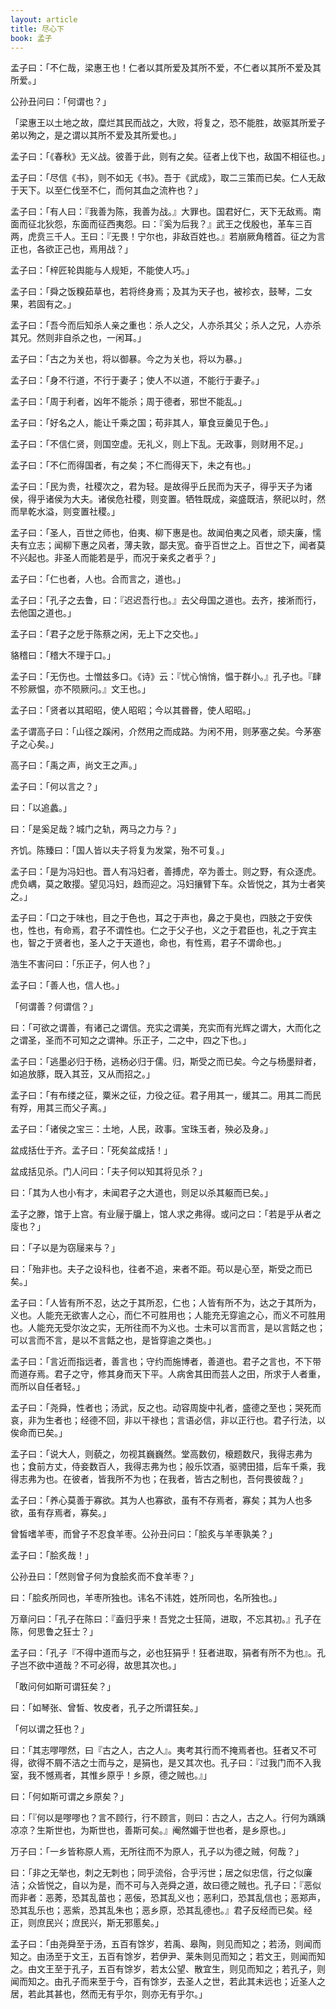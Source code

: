 ```yaml
---
layout: article
title: 尽心下
book: 孟子
---
```


孟子曰：「不仁哉，梁惠王也！仁者以其所爱及其所不爱，不仁者以其所不爱及其所爱。」

公孙丑问曰：「何谓也？」

「梁惠王以土地之故，糜烂其民而战之，大败，将复之，恐不能胜，故驱其所爱子弟以殉之，是之谓以其所不爱及其所爱也。」

孟子曰：「《春秋》无义战。彼善于此，则有之矣。征者上伐下也，敌国不相征也。」

孟子曰：「尽信《书》，则不如无《书》。吾于《武成》，取二三策而已矣。仁人无敌于天下。以至仁伐至不仁，而何其血之流杵也？」

孟子曰：「有人曰：『我善为陈，我善为战。』大罪也。国君好仁，天下无敌焉。南面而征北狄怨，东面而征西夷怨。曰：『奚为后我？』武王之伐殷也，革车三百两，虎贲三千人。王曰：『无畏！宁尔也，非敌百姓也。』若崩厥角稽首。征之为言正也，各欲正己也，焉用战？」

孟子曰：「梓匠轮舆能与人规矩，不能使人巧。」

孟子曰：「舜之饭糗茹草也，若将终身焉；及其为天子也，被袗衣，鼓琴，二女果，若固有之。」

孟子曰：「吾今而后知杀人亲之重也：杀人之父，人亦杀其父；杀人之兄，人亦杀其兄。然则非自杀之也，一闲耳。」

孟子曰：「古之为关也，将以御暴。今之为关也，将以为暴。」

孟子曰：「身不行道，不行于妻子；使人不以道，不能行于妻子。」

孟子曰：「周于利者，凶年不能杀；周于德者，邪世不能乱。」

孟子曰：「好名之人，能让千乘之国；苟非其人，箪食豆羹见于色。」

孟子曰：「不信仁贤，则国空虚。无礼义，则上下乱。无政事，则财用不足。」

孟子曰：「不仁而得国者，有之矣；不仁而得天下，未之有也。」

孟子曰：「民为贵，社稷次之，君为轻。是故得乎丘民而为天子，得乎天子为诸侯，得乎诸侯为大夫。诸侯危社稷，则变置。牺牲既成，粢盛既洁，祭祀以时，然而旱乾水溢，则变置社稷。」

孟子曰：「圣人，百世之师也，伯夷、柳下惠是也。故闻伯夷之风者，顽夫廉，懦夫有立志；闻柳下惠之风者，薄夫敦，鄙夫宽。奋乎百世之上。百世之下，闻者莫不兴起也。非圣人而能若是乎，而况于亲炙之者乎？」

孟子曰：「仁也者，人也。合而言之，道也。」

孟子曰：「孔子之去鲁，曰：『迟迟吾行也。』去父母国之道也。去齐，接淅而行，去他国之道也。」

孟子曰：「君子之戹于陈蔡之闲，无上下之交也。」

貉稽曰：「稽大不理于口。」

孟子曰：「无伤也。士憎兹多口。《诗》云：『忧心悄悄，愠于群小。』孔子也。『肆不殄厥愠，亦不陨厥问。』文王也。」

孟子曰：「贤者以其昭昭，使人昭昭；今以其昬昬，使人昭昭。」

孟子谓高子曰：「山径之蹊闲，介然用之而成路。为闲不用，则茅塞之矣。今茅塞子之心矣。」

高子曰：「禹之声，尚文王之声。」

孟子曰：「何以言之？」

曰：「以追蠡。」

曰：「是奚足哉？城门之轨，两马之力与？」

齐饥。陈臻曰：「国人皆以夫子将复为发棠，殆不可复。」

孟子曰：「是为冯妇也。晋人有冯妇者，善搏虎，卒为善士。则之野，有众逐虎。虎负嵎，莫之敢撄。望见冯妇，趋而迎之。冯妇攘臂下车。众皆悦之，其为士者笑之。」

孟子曰：「口之于味也，目之于色也，耳之于声也，鼻之于臭也，四肢之于安佚也，性也，有命焉，君子不谓性也。仁之于父子也，义之于君臣也，礼之于宾主也，智之于贤者也，圣人之于天道也，命也，有性焉，君子不谓命也。」

浩生不害问曰：「乐正子，何人也？」

孟子曰：「善人也，信人也。」

「何谓善？何谓信？」

曰：「可欲之谓善，有诸己之谓信。充实之谓美，充实而有光辉之谓大，大而化之之谓圣，圣而不可知之之谓神。乐正子，二之中，四之下也。」

孟子曰：「逃墨必归于杨，逃杨必归于儒。归，斯受之而已矣。今之与杨墨辩者，如追放豚，既入其苙，又从而招之。」

孟子曰：「有布缕之征，粟米之征，力役之征。君子用其一，缓其二。用其二而民有殍，用其三而父子离。」

孟子曰：「诸侯之宝三：土地，人民，政事。宝珠玉者，殃必及身。」

盆成括仕于齐。孟子曰：「死矣盆成括！」

盆成括见杀。门人问曰：「夫子何以知其将见杀？」

曰：「其为人也小有才，未闻君子之大道也，则足以杀其躯而已矣。」

孟子之滕，馆于上宫。有业屦于牖上，馆人求之弗得。或问之曰：「若是乎从者之廀也？」

曰：「子以是为窃屦来与？」

曰：「殆非也。夫子之设科也，往者不追，来者不距。苟以是心至，斯受之而已矣。」

孟子曰：「人皆有所不忍，达之于其所忍，仁也；人皆有所不为，达之于其所为，义也。人能充无欲害人之心，而仁不可胜用也；人能充无穿逾之心，而义不可胜用也。人能充无受尔汝之实，无所往而不为义也。士未可以言而言，是以言餂之也；可以言而不言，是以不言餂之也，是皆穿逾之类也。」

孟子曰：「言近而指远者，善言也；守约而施博者，善道也。君子之言也，不下带而道存焉。君子之守，修其身而天下平。人病舍其田而芸人之田，所求于人者重，而所以自任者轻。」

孟子曰：「尧舜，性者也；汤武，反之也。动容周旋中礼者，盛德之至也；哭死而哀，非为生者也；经德不回，非以干禄也；言语必信，非以正行也。君子行法，以俟命而已矣。」

孟子曰：「说大人，则藐之，勿视其巍巍然。堂高数仞，榱题数尺，我得志弗为也；食前方丈，侍妾数百人，我得志弗为也；般乐饮酒，驱骋田猎，后车千乘，我得志弗为也。在彼者，皆我所不为也；在我者，皆古之制也，吾何畏彼哉？」

孟子曰：「养心莫善于寡欲。其为人也寡欲，虽有不存焉者，寡矣；其为人也多欲，虽有存焉者，寡矣。」

曾皙嗜羊枣，而曾子不忍食羊枣。公孙丑问曰：「脍炙与羊枣孰美？」

孟子曰：「脍炙哉！」

公孙丑曰：「然则曾子何为食脍炙而不食羊枣？」

曰：「脍炙所同也，羊枣所独也。讳名不讳姓，姓所同也，名所独也。」

万章问曰：「孔子在陈曰：『盍归乎来！吾党之士狂简，进取，不忘其初。』孔子在陈，何思鲁之狂士？」

孟子曰：「孔子『不得中道而与之，必也狂狷乎！狂者进取，狷者有所不为也』。孔子岂不欲中道哉？不可必得，故思其次也。」

「敢问何如斯可谓狂矣？」

曰：「如琴张、曾皙、牧皮者，孔子之所谓狂矣。」

「何以谓之狂也？」

曰：「其志嘐嘐然，曰『古之人，古之人』。夷考其行而不掩焉者也。狂者又不可得，欲得不屑不洁之士而与之，是狷也，是又其次也。孔子曰：『过我门而不入我室，我不憾焉者，其惟乡原乎！乡原，德之贼也。』」

曰：「何如斯可谓之乡原矣？」

曰：「『何以是嘐嘐也？言不顾行，行不顾言，则曰：古之人，古之人。行何为踽踽凉凉？生斯世也，为斯世也，善斯可矣。』阉然媚于世也者，是乡原也。」

万子曰：「一乡皆称原人焉，无所往而不为原人，孔子以为德之贼，何哉？」

曰：「非之无举也，刺之无刺也；同乎流俗，合乎污世；居之似忠信，行之似廉洁；众皆悦之，自以为是，而不可与入尧舜之道，故曰德之贼也。孔子曰：『恶似而非者：恶莠，恐其乱苗也；恶佞，恐其乱义也；恶利口，恐其乱信也；恶郑声，恐其乱乐也；恶紫，恐其乱朱也；恶乡原，恐其乱德也。』君子反经而已矣。经正，则庶民兴；庶民兴，斯无邪慝矣。」

孟子曰：「由尧舜至于汤，五百有馀岁，若禹、皋陶，则见而知之；若汤，则闻而知之。由汤至于文王，五百有馀岁，若伊尹、莱朱则见而知之；若文王，则闻而知之。由文王至于孔子，五百有馀岁，若太公望、散宜生，则见而知之；若孔子，则闻而知之。由孔子而来至于今，百有馀岁，去圣人之世，若此其未远也；近圣人之居，若此其甚也，然而无有乎尔，则亦无有乎尔。」

